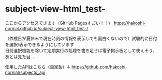 # subject-view-html_test-

ここからアクセスできます（GitHub Pagesすごい！！）
https://hakoshi-normal.github.io/subject-view-html_test-/

（作成日が夏休みで現在時刻の情報を表示しても面白くないので）試験的に日付を選択/表示できるようにしています  
日付選択機能を除いて定期実行の処理を書き足せば電子掲示板として使えそう．
あとは見た目......


使用したAPIはこちら（自家製）↓
https://github.com/hakoshi-normal/subjects_api
